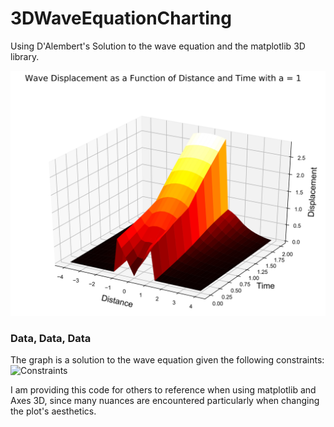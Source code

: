 # 3DWaveEquationCharting
Using D'Alembert's Solution to the wave equation and the matplotlib 3D library.

![alt text](https://github.com/Ecalzo/3DWaveEquationCharting/blob/master/heatMapGraph.png)

### Data, Data, Data

The graph is a solution to the wave equation given the following constraints: 
![Constraints](https://i.imgur.com/uJn9D7C.png)

I am providing this code for others to reference when using matplotlib and Axes 3D, since many nuances are encountered particularly when changing the plot's aesthetics.
